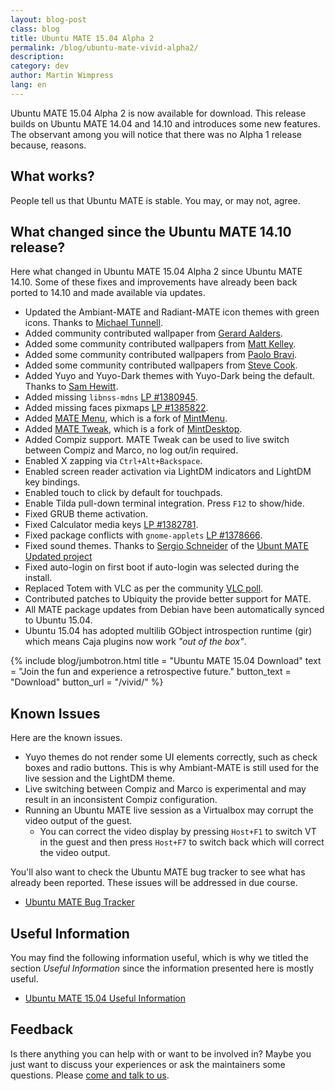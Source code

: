 ```yaml
---
layout: blog-post
class: blog
title: Ubuntu MATE 15.04 Alpha 2
permalink: /blog/ubuntu-mate-vivid-alpha2/
description:
category: dev
author: Martin Wimpress
lang: en
---
```


Ubuntu MATE 15.04 Alpha 2 is now available for download. This release builds
on Ubuntu MATE 14.04 and 14.10 and introduces some new features. The observant
among you will notice that there was no Alpha 1 release because, reasons.

## What works?

People tell us that Ubuntu MATE is stable. You may, or may not, agree.

## What changed since the Ubuntu MATE 14.10 release?

Here what changed in Ubuntu MATE 15.04 Alpha 2 since Ubuntu MATE 14.10. Some of
these fixes and improvements have already been back ported to 14.10 and made
available via updates.

  * Updated the Ambiant-MATE and Radiant-MATE icon themes with green icons. Thanks to [Michael Tunnell](http://michaeltunnell.com/).
  * Added community contributed wallpaper from [Gerard Aalders](https://plus.google.com/101077282481991372459/posts/RYALQj6Bc32).
  * Added some community contributed wallpapers from [Matt Kelley](https://ubuntu-mate.community/t/electragicians-wallpapers-with-svg-files-for-your-altering-pleasure/137).
  * Added some community contributed wallpapers from [Paolo Bravi](https://ubuntu-mate.community/t/ubuntu-mate-photo-wallpapers-feel-free-to-use/157).
  * Added some community contributed wallpapers from [Steve Cook](https://ubuntu-mate.community/t/desktop-wallpapers-for-anyone-who-wants-a-copy/135).
  * Added Yuyo and Yuyo-Dark themes with Yuyo-Dark being the default. Thanks to [Sam Hewitt](http://snwh.org).
  * Added missing `libnss-mdns` [LP #1380945](https://bugs.launchpad.net/ubuntu-mate/+bug/1380945).
  * Added missing faces pixmaps [LP #1385822](https://bugs.launchpad.net/ubuntu-mate/+bug/1385822).
  * Added [MATE Menu](https://github.com/ubuntu-mate/mate-menu), which is a fork of [MintMenu](https://github.com/linuxmint/mintmenu).
  * Added [MATE Tweak](https://github.com/ubuntu-mate/mate-tweak), which is a fork of [MintDesktop](https://github.com/linuxmint/mintdesktop).
  * Added Compiz support. MATE Tweak can be used to live switch between Compiz and Marco, no log out/in required.
  * Enabled X zapping via `Ctrl+Alt+Backspace`.
  * Enabled screen reader activation via LightDM indicators and LightDM key bindings.
  * Enabled touch to click by default for touchpads.
  * Enable Tilda pull-down terminal integration. Press `F12` to show/hide.
  * Fixed GRUB theme activation.
  * Fixed Calculator media keys [LP #1382781](https://bugs.launchpad.net/ubuntu-mate/+bug/1382781).
  * Fixed package conflicts with `gnome-applets` [LP #1378666](https://bugs.launchpad.net/ubuntu-mate/+bug/1378666).
  * Fixed sound themes. Thanks to [Sergio Schneider](https://plus.google.com/116549967007914384885/about) of the [Ubunt MATE Updated project](http://sourceforge.net/projects/uumate/)
  * Fixed auto-login on first boot if auto-login was selected during the install.
  * Replaced Totem with VLC as per the community [VLC poll](https://plus.google.com/103917631499285627130/posts/T97fZ7vbuUj).
  * Contributed patches to Ubiquity the provide better support for MATE.
  * All MATE package updates from Debian have been automatically synced to Ubuntu 15.04.
  * Ubuntu 15.04 has adopted multilib GObject introspection runtime (gir) which means Caja plugins now work *"out of the box"*.

{% include blog/jumbotron.html
    title = "Ubuntu MATE 15.04 Download"
    text = "Join the fun and experience a retrospective future."
    button_text = "Download"
    button_url = "/vivid/"
%}

## Known Issues

Here are the known issues.

  * Yuyo themes do not render some UI elements correctly, such as check boxes
  and radio buttons. This is why Ambiant-MATE is still used for the live session
  and the LightDM theme.
  * Live switching between Compiz and Marco is experimental and may result in an
  inconsistent Compiz configuration.
  * Running an Ubuntu MATE live session as a Virtualbox may corrupt the video
  output of the guest.
    * You can correct the video display by pressing `Host+F1` to switch
    VT in the guest and then press `Host+F7` to switch back which will
    correct the video output.

You'll also want to check the Ubuntu MATE bug tracker to see what has already
been reported. These issues will be addressed in due course.

  * [Ubuntu MATE Bug Tracker](https://bugs.launchpad.net/ubuntu-mate)

## Useful Information

You may find the following information useful, which is why we titled
the section *Useful Information* since the information presented here
is mostly useful.

  * [Ubuntu MATE 15.04 Useful Information](https://ubuntu-mate.community/t/ubuntu-mate-14-10-and-15-04-useful-information/24)

## Feedback

Is there anything you can help with or want to be involved in? Maybe you just
want to discuss your experiences or ask the maintainers some questions. Please
[come and talk to us](https://ubuntu-mate.community/).
